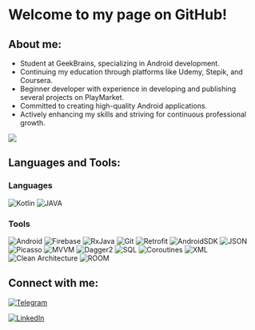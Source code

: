 # Welcome to my page on GitHub!

## About me:

- Student at GeekBrains, specializing in Android development.
- Continuing my education through platforms like Udemy, Stepik, and Coursera.
- Beginner developer with experience in developing and publishing several projects on PlayMarket.
- Committed to creating high-quality Android applications.
- Actively enhancing my skills and striving for continuous professional growth.




![](https://komarev.com/ghpvc/?username=Galyminsky)

## Languages and Tools:
### Languages
![Kotlin](https://img.shields.io/badge/-Kotlin-000000?style=plastic&logo=Kotlin)
![JAVA](https://img.shields.io/badge/-Java-000000?style=plastic&logo=appveyor)
### Tools
![Android](https://img.shields.io/badge/-Android-000000?style=plastic&logo=Android)
![Firebase](https://img.shields.io/badge/-Firebase-000000?style=plastic&logo=Firebase)
![RxJava](https://img.shields.io/badge/-RxJava-000000?style=plastic&logo=appveyor)
![Git](https://img.shields.io/badge/-Git-000000?style=plastic&logo=Git)
![Retrofit](https://img.shields.io/badge/-Retrofit-000000?style=plastic&logo=appveyor)
![AndroidSDK](https://img.shields.io/badge/-AndroidSDK-000000?style=plastic&logo=appveyor)
![JSON](https://img.shields.io/badge/-JSON-000000?style=plastic&logo=JSON)
![Picasso](https://img.shields.io/badge/-Picasso-000000?style=plastic&logo=appveyor)
![MVVM](https://img.shields.io/badge/-MVP/MVVM-000000?style=plastic&logo=appveyor)
![Dagger2](https://img.shields.io/badge/-Dagger2-000000?style=plastic&logo=appveyor)
![SQL](https://img.shields.io/badge/-SQL-000000?style=plastic&logo=appveyor)
![Coroutines](https://img.shields.io/badge/-Coroutines-000000?style=plastic&logo=appveyor)
![XML](https://img.shields.io/badge/-XML-000000?style=plastic&logo=appveyor)
![Clean Architecture](https://img.shields.io/badge/-CleanArchitecture-000000?style=plastic&logo=appveyor)
![ROOM](https://img.shields.io/badge/-ROOM-000000?style=plastic&logo=appveyor)

## Connect with me: 
[![Telegram](https://img.shields.io/badge/-Telegram-000000?style=plastic&logo=Telegram)](https://t.me/Galyminsky_Yurik)

[![LinkedIn](https://img.shields.io/badge/-LinkedIn-000000?style=plastic&logo=LinkedIn)](https://www.linkedin.com/in/galyminsky)







